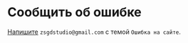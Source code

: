# Сообщить об ошибке

[Напишите](mailto:zsgdstudio@gmail.com?subject=Ошибка%20на%20сайте) `zsgdstudio@gmail.com` с темой `Ошибка на сайте`.